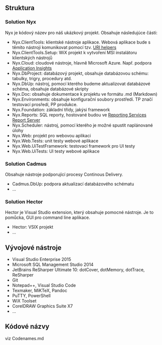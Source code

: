﻿## Struktura

### Solution Nyx
Nyx je kódový název pro náš ukázkový projekt. Obsahuje následujúce části:

* Nyx.ClientTools: klientské nástroje aplikace. Webová aplikace bude s těmito nástroji komunikovat pomocí tzv. [URI helpers](https://msdn.microsoft.com/en-us/library/aa767914(v=vs.85).aspx)
* Nyx.ClientTools.Setup: WiX projekt k vytvoření MSI instalátoru klientských nástrojů
* Nyx.Cloud: cloudové nástroje, hlavně Microsoft Azure. Např. podpora [Application Insights](https://azure.microsoft.com/en-us/services/application-insights/)
* Nyx.DbProject: databázový projekt, obsahuje databázovou schému: tabulky, trigry, procedury atd.
* Nyx.DbUp: nástroj, pomocí kterého budeme aktualizovat databázové schéma, obsahuje databázové skripty
* Nyx.Doc: obsahuje dokumentace k projektu ve formátu .md (Markdown)
* Nyx.Environments: obsahuje konfigurační soubory prostředí. TP značí testovací prosředí, PP produkce.
* Nyx.Foundation: základní třídy, jakýsi framework
* Nyx.Reports: SQL reporty, hostované budou ve [Reporting Services Report Server](https://msdn.microsoft.com/en-us/library/ms157231.aspx)
* Nyx.Scheduler: nástroj, pomocí kterého je možné spustit naplánované úlohy
* Nyx.Web: projekt pro webovou aplikaci
* Nyx.Web.Tests: unit testy webové aplikace
* Nyx.Web.UiTestFramework: testovací framework pro UI testy
* Nyx.Web.UiTests: UI testy webové aplikace

### Solution Cadmus
Obsahuje nástroje podporující procesy Continous Delivery.

* Cadmus.DbUp: podpora aktualizací databázového schématu
* ...

### Solution Hector
Hector je Visual Studio extension, který obsahuje pomocné nástroje. Je to pomůcka, GUI pro command line aplikace.

* Hector: VSIX projekt
* ...

## Vývojové nástroje

* Visual Studio Enterprise 2015 
* Microsoft SQL Management Studio 2014
* JetBrains ReSharper Ultimate 10: dotCover, dotMemory, dotTrace, ReSharper
* Git
* Notepad++, Visual Studio Code
* Texmaker, MiKTeX, Pandoc
* PuTTY, PowerShell
* WiX Toolset
* CorelDRAW Graphics Suite X7
* ...

## Kódové názvy
viz Codenames.md